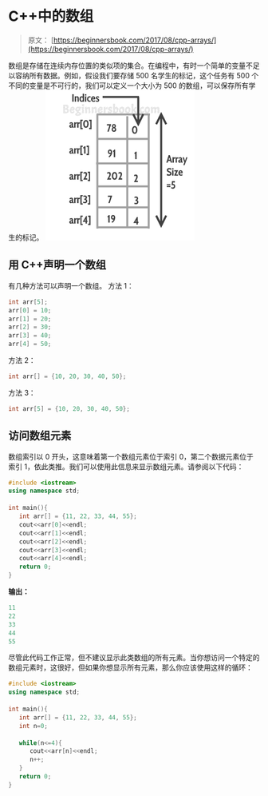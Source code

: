 # C++中的数组

> 原文： [https://beginnersbook.com/2017/08/cpp-arrays/](https://beginnersbook.com/2017/08/cpp-arrays/)

数组是存储在连续内存位置的类似项的集合。在编程中，有时一个简单的变量不足以容纳所有数据。例如，假设我们要存储 500 名学生的标记，这个任务有 500 个不同的变量是不可行的，我们可以定义一个大小为 500 的数组，可以保存所有学生的标记。
![C++ arrays](img/7fa84216b7da3bc81c48ff11c995f4c3.jpg)

## 用 C++声明一个数组

有几种方法可以声明一个数组。
方法 1：

```cpp
int arr[5];
arr[0] = 10;
arr[1] = 20;
arr[2] = 30;
arr[3] = 40;
arr[4] = 50;
```

方法 2：

```cpp
int arr[] = {10, 20, 30, 40, 50};
```

方法 3：

```cpp
int arr[5] = {10, 20, 30, 40, 50};
```

## 访问数组元素

数组索引以 0 开头，这意味着第一个数组元素位于索引 0，第二个数据元素位于索引 1，依此类推。我们可以使用此信息来显示数组元素。请参阅以下代码：

```cpp
#include <iostream>
using namespace std;

int main(){
   int arr[] = {11, 22, 33, 44, 55};
   cout<<arr[0]<<endl;
   cout<<arr[1]<<endl;
   cout<<arr[2]<<endl;
   cout<<arr[3]<<endl;
   cout<<arr[4]<<endl;
   return 0;
}
```

**输出：**

```cpp
11
22
33
44
55

```

尽管此代码工作正常，但不建议显示此类数组的所有元素。当你想访问一个特定的数组元素时，这很好，但如果你想显示所有元素，那么你应该使用这样的循环：

```cpp
#include <iostream>
using namespace std;

int main(){
   int arr[] = {11, 22, 33, 44, 55};
   int n=0;

   while(n<=4){
      cout<<arr[n]<<endl;
      n++;
   }
   return 0;
}
```